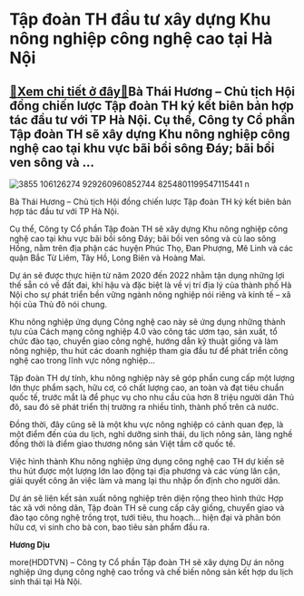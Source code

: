 Tập đoàn TH đầu tư xây dựng Khu nông nghiệp công nghệ cao tại Hà Nội
====================================================================

[:gift:Xem chi tiết ở đây:gift:](https://hddtvn.com/tap-doan-th-dau-tu-xay-dung-khu-nong-nghiep-cong-nghe-cao-tai-ha-noi/)Bà Thái Hương – Chủ tịch Hội đồng chiến lược Tập đoàn TH ký kết biên bản hợp tác đầu tư với TP Hà Nội. Cụ thể, Công ty Cổ phần Tập đoàn TH sẽ xây dựng Khu nông nghiệp công nghệ cao tại khu vực bãi bồi sông Đáy; bãi bồi ven sông và …
----------------------------------------------------------------------------------------------------------------------------------------------------------------------------------------------------------------------------------------





![3855 106126274 929260960852744 8254801199547115441 n](https://haiquanonline.com.vn/stores/news_dataimages/diulth/062020/28/09/in_article/3855_106126274_929260960852744_8254801199547115441_n.jpg?rt=20200628102641 "Bà Thái Hương - Chủ tịch Hội đồng chiến lược Tập đoàn TH tham gia ký kết tại Hội nghị Hà Nội 2020 - Hợp tác đầu tư và phát triển.")


Bà Thái Hương – Chủ tịch Hội đồng chiến lược Tập đoàn TH ký kết biên bản hợp tác đầu tư với TP Hà Nội.



Cụ thể, Công ty Cổ phần Tập đoàn TH sẽ xây dựng Khu nông nghiệp công nghệ cao tại khu vực bãi bồi sông Đáy; bãi bồi ven sông và cù lao sông Hồng, nằm trên địa phận các huyện Phúc Thọ, Đan Phượng, Mê Linh và các quận Bắc Từ Liêm, Tây Hồ, Long Biên và Hoàng Mai.


Dự án sẽ được thực hiện từ năm 2020 đến 2022 nhằm tận dụng những lợi thế sẵn có về đất đai, khí hậu và đặc biệt là về vị trí địa lý của thành phố Hà Nội cho sự phát triển bền vững ngành nông nghiệp nói riêng và kinh tế – xã hội của Thủ đô nói chung.


Khu nông nghiệp ứng dụng Công nghệ cao này sẽ ứng dụng những thành tựu của Cách mạng công nghiệp 4.0 vào công tác ươm tạo, sản xuất, tổ chức đào tạo, chuyển giao công nghệ, hướng dẫn kỹ thuật giống và làm nông nghiệp, thu hút các doanh nghiệp tham gia đầu tư để phát triển công nghệ cao trong lĩnh vực nông nghiệp…


Tập đoàn TH dự tính, khu nông nghiệp này sẽ góp phần cung cấp một lượng lớn thực phẩm sạch, hữu cơ, có chất lượng cao, an toàn và đạt tiêu chuẩn quốc tế, trước mắt là để phục vụ cho nhu cầu của hơn 8 triệu người dân Thủ đô, sau đó sẽ phát triển thị trường ra nhiều tỉnh, thành phố trên cả nước.


Đồng thời, đây cũng sẽ là một khu vực nông nghiệp có cảnh quan đẹp, là một điểm đến của du lịch, nghỉ dưỡng sinh thái, du lịch nông sản, làng nghề đồng thời là điểm giao thương nông sản Việt tầm cỡ quốc tế.


Việc hình thành Khu nông nghiệp ứng dụng công nghệ cao TH dự kiến sẽ thu hút được một lượng lớn lao động tại địa phương và các vùng lân cận, giải quyết công ăn việc làm và mang lại thu nhập ổn định cho người dân.


Dự án sẽ liên kết sản xuất nông nghiệp trên diện rộng theo hình thức Hợp tác xã với nông dân, Tập đoàn TH sẽ cung cấp cây giống, chuyển giao và đào tạo công nghệ trồng trọt, tưới tiêu, thu hoạch… hiện đại và phân bón hữu cơ, vi sinh cho bà con, bao tiêu sản phẩm đầu ra.




**Hương Dịu**



more(HDDTVN) – Công ty Cổ phần Tập đoàn TH sẽ xây dựng Dự án nông nghiệp ứng dụng công nghệ cao trồng và chế biến nông sản kết hợp du lịch sinh thái tại Hà Nội.

